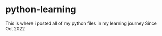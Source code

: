 # python-learning

This is where i posted all of my python files in my learning journey
Since Oct 2022
